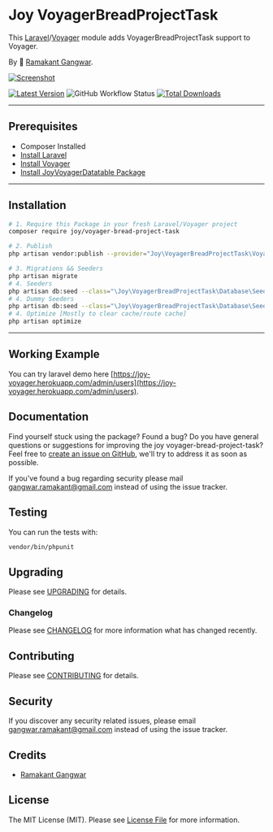 # Joy VoyagerBreadProjectTask

This [Laravel](https://laravel.com/)/[Voyager](https://voyager.devdojo.com/) module adds VoyagerBreadProjectTask support to Voyager.

By 🐼 [Ramakant Gangwar](https://github.com/rxcod9).

[![Screenshot](https://raw.githubusercontent.com/rxcod9/joy-voyager-bread-project-task/main/cover.jpg)](https://joy-voyager.herokuapp.com/)

[![Latest Version](https://img.shields.io/github/v/release/rxcod9/joy-voyager-bread-project-task?style=flat-square)](https://github.com/rxcod9/joy-voyager-bread-project-task/releases)
![GitHub Workflow Status](https://img.shields.io/github/workflow/status/rxcod9/joy-voyager-bread-project-task/run-tests?label=tests)
[![Total Downloads](https://img.shields.io/packagist/dt/joy/voyager-bread-project-task.svg?style=flat-square)](https://packagist.org/packages/joy/voyager-bread-project-task)

---

## Prerequisites

*   Composer Installed
*   [Install Laravel](https://laravel.com/docs/installation)
*   [Install Voyager](https://github.com/the-control-group/voyager)
*   [Install JoyVoyagerDatatable Package](https://github.com/rxcod9/joy-voyager-datatable)

---

## Installation

```bash
# 1. Require this Package in your fresh Laravel/Voyager project
composer require joy/voyager-bread-project-task

# 2. Publish
php artisan vendor:publish --provider="Joy\VoyagerBreadProjectTask\VoyagerBreadProjectTaskServiceProvider" --force

# 3. Migrations && Seeders
php artisan migrate
# 4. Seeders
php artisan db:seed --class="\Joy\VoyagerBreadProjectTask\Database\Seeders\VoyagerDatabaseSeeder" --force
# 4. Dummy Seeders
php artisan db:seed --class="\Joy\VoyagerBreadProjectTask\Database\Seeders\VoyagerDummyDatabaseSeeder" --force
# 4. Optimize [Mostly to clear cache/route cache]
php artisan optimize
```

---


## Working Example

You can try laravel demo here [https://joy-voyager.herokuapp.com/admin/users](https://joy-voyager.herokuapp.com/admin/users).

## Documentation

Find yourself stuck using the package? Found a bug? Do you have general questions or suggestions for improving the joy voyager-bread-project-task? Feel free to [create an issue on GitHub](https://github.com/rxcod9/joy-voyager-bread-project-task/issues), we'll try to address it as soon as possible.

If you've found a bug regarding security please mail [gangwar.ramakant@gmail.com](mailto:gangwar.ramakant@gmail.com) instead of using the issue tracker.

## Testing

You can run the tests with:

```bash
vendor/bin/phpunit
```

## Upgrading

Please see [UPGRADING](UPGRADING.md) for details.

### Changelog

Please see [CHANGELOG](CHANGELOG.md) for more information what has changed recently.

## Contributing

Please see [CONTRIBUTING](CONTRIBUTING.md) for details.

## Security

If you discover any security related issues, please email [gangwar.ramakant@gmail.com](mailto:gangwar.ramakant@gmail.com) instead of using the issue tracker.

## Credits

- [Ramakant Gangwar](https://github.com/rxcod9)

## License

The MIT License (MIT). Please see [License File](LICENSE.md) for more information.
